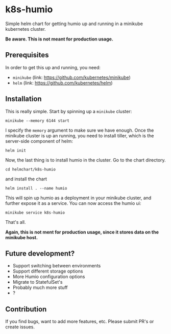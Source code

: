 # k8s-humio

Simple helm chart for getting humio up and running in a minikube kubernetes cluster.

**Be aware. This is not meant for production usage.**

## Prerequisites

In order to get this up and running, you need:
* `minikube` (link: https://github.com/kubernetes/minikube)
* `helm` (link: https://github.com/kubernetes/helm)

## Installation

This is really simple. Start by spinning up a `minikube` cluster:

```
minikube --memory 6144 start
```
I specify the `memory` argument to make sure we have enough. 
Once the minikube cluster is up an running, you need to install tiller, which is the server-side component of helm:
```
helm init
```
Now, the last thing is to install humio in the cluster. Go to the chart directory.
```
cd helmchart/k8s-humio
```
and install the chart
```
helm install . --name humio
```

This will spin up humio as a deployment in your minikube cluster, and further expose it as a service. You can now access the humio ui:
```
minikube service k8s-humio
```

That's all.

**Again, this is not ment for production usage, since it stores data on the minikube host.** 

## Future development?
* Support switching between environments
* Support different storage options
* More Humio configuration options 
* Migrate to StatefulSet's
* Probably much more stuff
* ?

## Contribution
If you find bugs, want to add more features, etc. Please submit PR's or create issues.

